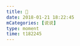 ```yaml
---
title: 👀
date: 2018-01-21 18:22:45
mCategories: [说说]
type: moment
time: t182245
---
```


<div id="pics-20180121182245"></div>

<script src="/lib/moment/pics.js"></script>
<script>
var data = [
    {"link": "2018-01-21_000000.jpeg", "type": "shuoshuo"},
    {"link": "2018-01-21_000001.jpeg", "type": "shuoshuo"}
];
picsRender(data, "pics-20180121182245");
</script>
